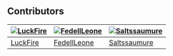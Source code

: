 [LuckFire]:             https://github.com/LuckFire
[LuckFire-icon]:        https://avatars.githubusercontent.com/u/39076891?v=4

[FedeIlLeone]:          https://github.com/FedeIlLeone
[FedeIlLeone-icon]:     https://avatars.githubusercontent.com/u/38290480?v=4

[Saltssaumure]:         https://github.com/Saltssaumure
[Saltssaumure-icon]:    https://avatars.githubusercontent.com/u/29710355?v=4

## Contributors
| [![LuckFire][LuckFire-icon]][LuckFire] | [![FedeIlLeone][FedeIlLeone-icon]][FedeIlLeone] | [![Saltssaumure][Saltssaumure-icon]][Saltssaumure] |
| -------------------------------------- | ----------------------------------------------- | -------------------------------------------------- |
| [LuckFire][LuckFire]                   | [FedeIlLeone][FedeIlLeone]                      | [Saltssaumure][Saltssaumure]                       |